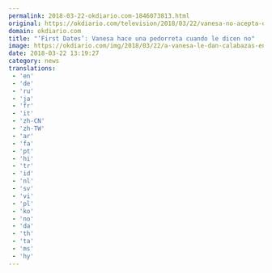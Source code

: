 ```yaml
---
permalink: 2018-03-22-okdiario.com-1846073813.html
original: https://okdiario.com/television/2018/03/22/vanesa-no-acepta-que-digan-no-first-dates-2003839
domain: okdiario.com
title: "‘First Dates’: Vanesa hace una pedorreta cuando le dicen no"
image: https://okdiario.com/img/2018/03/22/a-vanesa-le-dan-calabazas-en-first-dates.jpg
date: 2018-03-22 13:19:27
category: news
translations: 
 - 'en'
 - 'de'
 - 'ru'
 - 'ja'
 - 'fr'
 - 'it'
 - 'zh-CN'
 - 'zh-TW'
 - 'ar'
 - 'fa'
 - 'pt'
 - 'hi'
 - 'tr'
 - 'id'
 - 'nl'
 - 'sv'
 - 'vi'
 - 'pl'
 - 'ko'
 - 'no'
 - 'da'
 - 'th'
 - 'ta'
 - 'ms'
 - 'hy'
---
```



